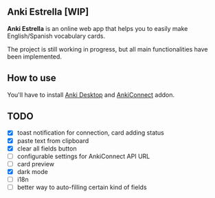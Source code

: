 ## Anki Estrella [WIP]

**Anki Estrella** is an online web app that helps you to easily make English/Spanish vocabulary cards.

The project is still working in progress, but all main functionalities have been implemented.

## How to use

You'll have to install [Anki Desktop][0] and [AnkiConnect][1] addon.

## TODO

- [x] toast notification for connection, card adding status
- [x] paste text from clipboard
- [x] clear all fields button
- [ ] configurable settings for AnkiConnect API URL
- [ ] card preview
- [x] dark mode
- [ ] i18n
- [ ] better way to auto-filling certain kind of fields

[0]: https://apps.ankiweb.net/
[1]: https://ankiweb.net/shared/info/2055492159
